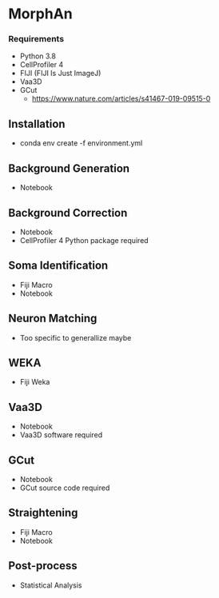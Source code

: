 # MorphAn

### Requirements
  * Python 3.8
  * CellProfiler 4
  * FIJI (FIJI Is Just ImageJ)
  * Vaa3D
  * GCut
    * https://www.nature.com/articles/s41467-019-09515-0

## Installation
  * conda env create -f environment.yml

## Background Generation
  * Notebook

## Background Correction
  * Notebook
  * CellProfiler 4 Python package required

## Soma Identification
  * Fiji Macro
  * Notebook

## Neuron Matching
  * Too specific to generallize maybe

## WEKA
  * Fiji Weka

## Vaa3D
  * Notebook
  * Vaa3D software required

## GCut
  * Notebook
  * GCut source code required

## Straightening
  * Fiji Macro
  * Notebook

## Post-process
  * Statistical Analysis

